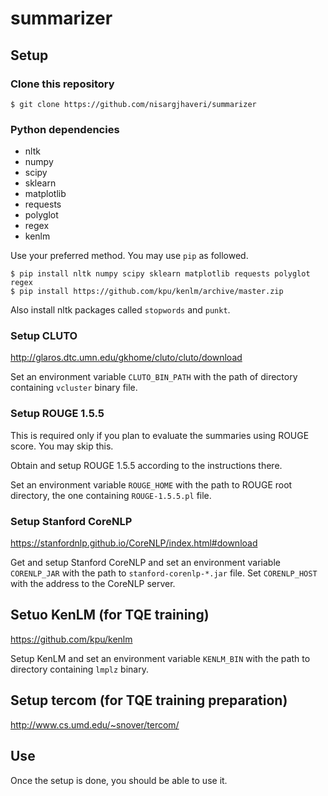# summarizer

## Setup

### Clone this repository
```
$ git clone https://github.com/nisargjhaveri/summarizer
```

### Python dependencies
- nltk
- numpy
- scipy
- sklearn
- matplotlib
- requests
- polyglot
- regex
- kenlm

Use your preferred method. You may use `pip` as followed.
```
$ pip install nltk numpy scipy sklearn matplotlib requests polyglot regex
$ pip install https://github.com/kpu/kenlm/archive/master.zip
```

Also install nltk packages called `stopwords` and `punkt`.

### Setup CLUTO
http://glaros.dtc.umn.edu/gkhome/cluto/cluto/download

Set an environment variable `CLUTO_BIN_PATH` with the path of directory containing `vcluster` binary file.

### Setup ROUGE 1.5.5
This is required only if you plan to evaluate the summaries using ROUGE score. You may skip this.

Obtain and setup ROUGE 1.5.5 according to the instructions there.

Set an environment variable `ROUGE_HOME` with the path to ROUGE root directory, the one containing `ROUGE-1.5.5.pl` file.

### Setup Stanford CoreNLP
https://stanfordnlp.github.io/CoreNLP/index.html#download

Get and setup Stanford CoreNLP and set an environment variable `CORENLP_JAR` with the path to `stanford-corenlp-*.jar` file.
Set `CORENLP_HOST` with the address to the CoreNLP server.

## Setuo KenLM (for TQE training)
https://github.com/kpu/kenlm

Setup KenLM and set an environment variable `KENLM_BIN` with the path to directory containing `lmplz` binary.

## Setup tercom (for TQE training preparation)
http://www.cs.umd.edu/~snover/tercom/


## Use
Once the setup is done, you should be able to use it.
